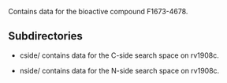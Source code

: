 Contains data for the bioactive compound F1673-4678.

## Subdirectories

- cside/ contains data for the C-side search space on rv1908c.

- nside/ contains data for the N-side search space on rv1908c.

